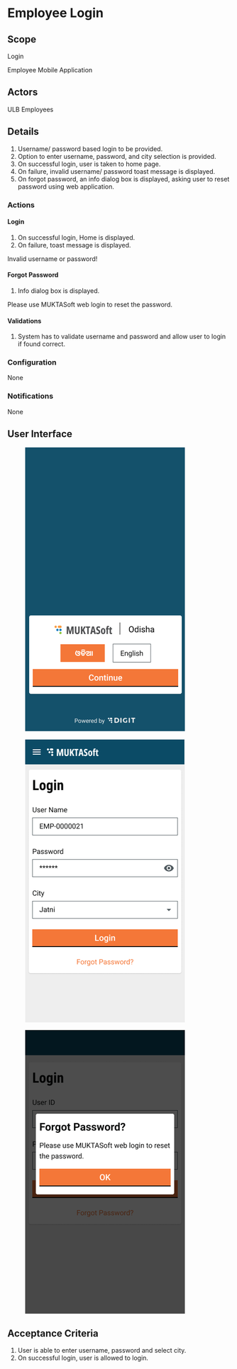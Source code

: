 # Employee Login

## Scope

Login

Employee Mobile Application

## Actors <a href="#actors" id="actors"></a>

ULB Employees

## Details <a href="#details" id="details"></a>

1. Username/ password based login to be provided.
2. Option to enter username, password, and city selection is provided.
3. On successful login, user is taken to home page.
4. On failure, invalid username/ password toast message is displayed.
5. On forgot password, an info dialog box is displayed, asking user to reset password using web application.

### Actions <a href="#actions" id="actions"></a>

#### Login <a href="#login" id="login"></a>

1. On successful login, Home is displayed.
2. On failure, toast message is displayed.

Invalid username or password!

#### Forgot Password <a href="#forgotpassword" id="forgotpassword"></a>

1. Info dialog box is displayed.

Please use MUKTASoft web login to reset the password.

#### Validations <a href="#validations" id="validations"></a>

1. System has to validate username and password and allow user to login if found correct.

### Configuration <a href="#configuration" id="configuration"></a>

None

### Notifications <a href="#notifications" id="notifications"></a>

None

## User Interface <a href="#userinterface" id="userinterface"></a>

<div><figure><img src="../../../../../../.gitbook/assets/Android - 235.png" alt=""><figcaption></figcaption></figure> <figure><img src="../../../../../../.gitbook/assets/Android - 476.png" alt=""><figcaption></figcaption></figure> <figure><img src="../../../../../../.gitbook/assets/Android - 477.png" alt=""><figcaption></figcaption></figure></div>

## Acceptance Criteria <a href="#acceptancecriteria" id="acceptancecriteria"></a>

1. User is able to enter username, password and select city.
2. On successful login, user is allowed to login.
